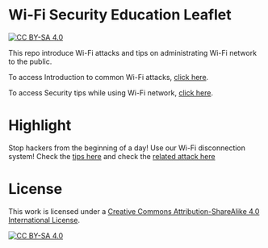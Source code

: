 # Wi-Fi Security Education Leaflet
[![CC BY-SA 4.0][cc-by-sa-shield]][cc-by-sa]

This repo introduce Wi-Fi attacks and tips on administrating Wi-Fi network to the public.

To access Introduction to common Wi-Fi attacks, [click here](attacks.md).

To access Security tips while using Wi-Fi network, [click here](tips.md).

# Highlight
Stop hackers from the beginning of a day! Use our Wi-Fi disconnection system!
Check the [tips here](tips.md) and check the [related attack here](attacks.md)

# License
This work is licensed under a
[Creative Commons Attribution-ShareAlike 4.0 International License][cc-by-sa].

[![CC BY-SA 4.0][cc-by-sa-image]][cc-by-sa]

[cc-by-sa]: http://creativecommons.org/licenses/by-sa/4.0/
[cc-by-sa-image]: https://licensebuttons.net/l/by-sa/4.0/88x31.png
[cc-by-sa-shield]: https://img.shields.io/badge/License-CC%20BY--SA%204.0-lightgrey.svg
